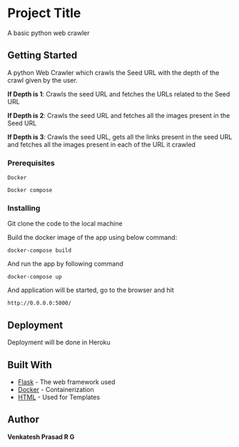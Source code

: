 # Project Title

A basic python web crawler

## Getting Started

A python Web Crawler which crawls the Seed URL with the depth of the crawl given by the user.
<p><strong>If Depth is 1</strong>: Crawls the seed URL and fetches the URLs related to the Seed URL</p>
<p><strong>If Depth is 2</strong>: Crawls the seed URL and fetches all the images present in the Seed URL</p>
<p><strong>If Depth is 3</strong>: Crawls the seed URL, gets all the links present in the seed URL and fetches all the images present in each of the URL it crawled</p>

### Prerequisites

```
Docker
```
```
Docker compose
```

### Installing

Git clone the code to the local machine

Build the docker image of the app using below command:

```
docker-compose build
```

And run the app by following command 

```
docker-compose up
```

And application will be started, go to the browser and hit 
```
http://0.0.0.0:5000/
```

## Deployment

Deployment will be done in Heroku

## Built With

* [Flask](http://flask.pocoo.org/docs/1.0/) - The web framework used
* [Docker](https://docs.docker.com/) - Containerization
* [HTML](https://dev.w3.org/html5/html-author/) - Used for Templates

## Author

**Venkatesh Prasad R G**
